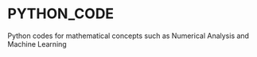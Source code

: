 # PYTHON_CODE
Python codes for mathematical concepts such as Numerical Analysis and Machine Learning
